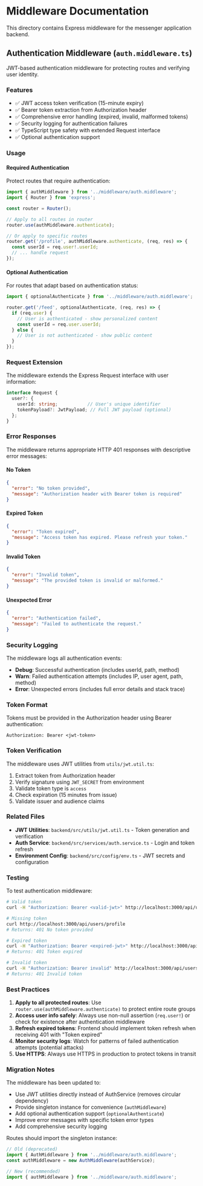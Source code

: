 # Middleware Documentation

This directory contains Express middleware for the messenger application backend.

## Authentication Middleware (`auth.middleware.ts`)

JWT-based authentication middleware for protecting routes and verifying user identity.

### Features

- ✅ JWT access token verification (15-minute expiry)
- ✅ Bearer token extraction from Authorization header
- ✅ Comprehensive error handling (expired, invalid, malformed tokens)
- ✅ Security logging for authentication failures
- ✅ TypeScript type safety with extended Request interface
- ✅ Optional authentication support

### Usage

#### Required Authentication

Protect routes that require authentication:

```typescript
import { authMiddleware } from '../middleware/auth.middleware';
import { Router } from 'express';

const router = Router();

// Apply to all routes in router
router.use(authMiddleware.authenticate);

// Or apply to specific routes
router.get('/profile', authMiddleware.authenticate, (req, res) => {
  const userId = req.user!.userId;
  // ... handle request
});
```

#### Optional Authentication

For routes that adapt based on authentication status:

```typescript
import { optionalAuthenticate } from '../middleware/auth.middleware';

router.get('/feed', optionalAuthenticate, (req, res) => {
  if (req.user) {
    // User is authenticated - show personalized content
    const userId = req.user.userId;
  } else {
    // User is not authenticated - show public content
  }
});
```

### Request Extension

The middleware extends the Express Request interface with user information:

```typescript
interface Request {
  user?: {
    userId: string;           // User's unique identifier
    tokenPayload?: JwtPayload; // Full JWT payload (optional)
  };
}
```

### Error Responses

The middleware returns appropriate HTTP 401 responses with descriptive error messages:

#### No Token
```json
{
  "error": "No token provided",
  "message": "Authorization header with Bearer token is required"
}
```

#### Expired Token
```json
{
  "error": "Token expired",
  "message": "Access token has expired. Please refresh your token."
}
```

#### Invalid Token
```json
{
  "error": "Invalid token",
  "message": "The provided token is invalid or malformed."
}
```

#### Unexpected Error
```json
{
  "error": "Authentication failed",
  "message": "Failed to authenticate the request."
}
```

### Security Logging

The middleware logs all authentication events:

- **Debug**: Successful authentication (includes userId, path, method)
- **Warn**: Failed authentication attempts (includes IP, user agent, path, method)
- **Error**: Unexpected errors (includes full error details and stack trace)

### Token Format

Tokens must be provided in the Authorization header using Bearer authentication:

```
Authorization: Bearer <jwt-token>
```

### Token Verification

The middleware uses JWT utilities from `utils/jwt.util.ts`:

1. Extract token from Authorization header
2. Verify signature using `JWT_SECRET` from environment
3. Validate token type is `access`
4. Check expiration (15 minutes from issue)
5. Validate issuer and audience claims

### Related Files

- **JWT Utilities**: `backend/src/utils/jwt.util.ts` - Token generation and verification
- **Auth Service**: `backend/src/services/auth.service.ts` - Login and token refresh
- **Environment Config**: `backend/src/config/env.ts` - JWT secrets and configuration

### Testing

To test authentication middleware:

```bash
# Valid token
curl -H "Authorization: Bearer <valid-jwt>" http://localhost:3000/api/users/profile

# Missing token
curl http://localhost:3000/api/users/profile
# Returns: 401 No token provided

# Expired token
curl -H "Authorization: Bearer <expired-jwt>" http://localhost:3000/api/users/profile
# Returns: 401 Token expired

# Invalid token
curl -H "Authorization: Bearer invalid" http://localhost:3000/api/users/profile
# Returns: 401 Invalid token
```

### Best Practices

1. **Apply to all protected routes**: Use `router.use(authMiddleware.authenticate)` to protect entire route groups
2. **Access user info safely**: Always use non-null assertion (`req.user!`) or check for existence after authentication middleware
3. **Refresh expired tokens**: Frontend should implement token refresh when receiving 401 with "Token expired"
4. **Monitor security logs**: Watch for patterns of failed authentication attempts (potential attacks)
5. **Use HTTPS**: Always use HTTPS in production to protect tokens in transit

### Migration Notes

The middleware has been updated to:
- Use JWT utilities directly instead of AuthService (removes circular dependency)
- Provide singleton instance for convenience (`authMiddleware`)
- Add optional authentication support (`optionalAuthenticate`)
- Improve error messages with specific token error types
- Add comprehensive security logging

Routes should import the singleton instance:
```typescript
// Old (deprecated)
import { AuthMiddleware } from '../middleware/auth.middleware';
const authMiddleware = new AuthMiddleware(authService);

// New (recommended)
import { authMiddleware } from '../middleware/auth.middleware';
```
